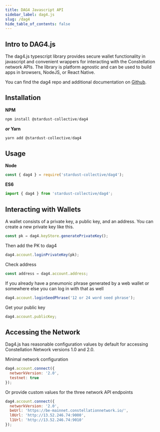 ```yaml
---
title: DAG4 Javascript API
sidebar_label: dag4.js 
slug: /dag4
hide_table_of_contents: false
---
```


## Intro to DAG4.js
The dag4.js typescript library provides secure wallet functionality in javascript and convenient wrappers for interacting with the Constellation network APIs. The library is platform agnostic and can be used to build apps in browsers, NodeJS, or React Native.  

You can find the dag4 repo and additional documentation on [Github](https://github.com/StardustCollective/dag4.js).

## Installation

**NPM**
```js
npm install @stardust-collective/dag4
```
***or* Yarn**
```js
yarn add @stardust-collective/dag4
```

## Usage
**Node**
```js
const { dag4 } = require('stardust-collective/dag4');
```

**ES6**
```js
import { dag4 } from 'stardust-collective/dag4';
```

## Interacting with Wallets
A wallet consists of a private key, a public key, and an address. You can create a new private key like this. 
```js
const pk = dag4.keyStore.generatePrivateKey();
```

Then add the PK to dag4 
```js
dag4.account.loginPrivateKey(pk);
```

Check address
```js
const address = dag4.account.address;
```

If you already have a pneumonic phrase generated by a web wallet or somewhere else you can log in with that as well
```js
dag4.account.loginSeedPhrase('12 or 24 word seed phrase');
```

Get your public key
```js
dag4.account.publicKey;
```

## Accessing the Network

Dag4.js has reasonable configuration values by default for accessing Constellation Network versions 1.0 and 2.0. 

Minimal network configuration 
```js
dag4.account.connect({
  networkVersion: '2.0',
  testnet: true
});
```

Or provide custom values for the three network API endpoints
```js
dag4.account.connect({
  networkVersion: '2.0',
  beUrl: 'https://be-mainnet.constellationnetwork.io/',
  l0Url: 'http://13.52.246.74:9000',
  l1Url: 'http://13.52.246.74:9010'
});
```